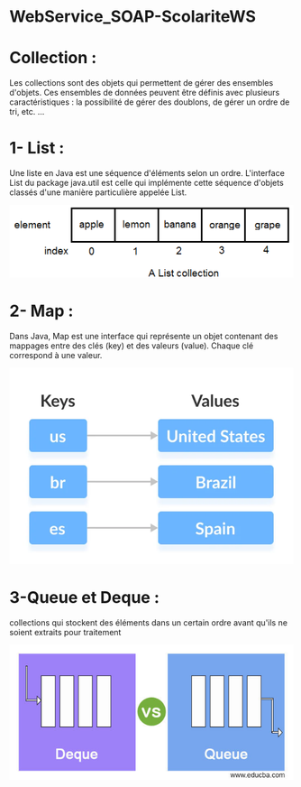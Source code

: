 # WebService_SOAP-ScolariteWS
# Collection :
Les collections sont des objets qui permettent de gérer des ensembles d'objets. Ces ensembles de données peuvent être définis avec plusieurs caractéristiques : la possibilité de gérer des doublons, de gérer un ordre de tri, etc. ...

# 1- List :
Une liste en Java est une séquence d'éléments selon un ordre. L'interface List du package java.util est celle qui implémente cette séquence d'objets classés d'une manière particulière appelée List.

![image info](https://github.com/MedMelek4848/WebService_SOAP-ScolariteWS/blob/master/List%20Collections.jpg)

# 2- Map :
Dans Java, Map est une interface qui représente un objet contenant des mappages entre des clés (key) et des valeurs (value). Chaque clé correspond à une valeur.

![image info](https://github.com/MedMelek4848/WebService_SOAP-ScolariteWS/blob/master/Map%20.jpg)

# 3-Queue et Deque :
collections qui stockent des éléments dans un certain ordre avant qu'ils ne soient extraits pour traitement

![image info](https://github.com/MedMelek4848/WebService_SOAP-ScolariteWS/blob/master/Deque-vs-Queue.jpg)
